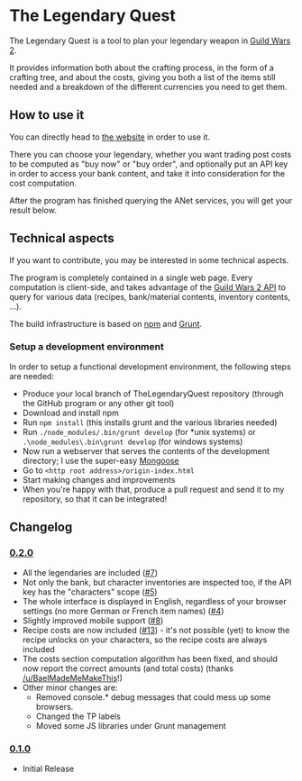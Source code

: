 # The Legendary Quest
The Legendary Quest is a tool to plan your legendary weapon in [Guild Wars 2](www.guildwars2.com).

It provides information both about the crafting process, in the form of a crafting tree,
and about the costs, giving you both a list of the items still needed and a breakdown of the
different currencies you need to get them.

## How to use it
You can directly head to [the website](redglow.github.io/TheLegendaryQuest/) in order to use it.

There you can choose your legendary, whether you want trading post costs to be computed as "buy now" or "buy order",
and optionally put an API key in order to access your bank content, and take it into consideration
for the cost computation.

After the program has finished querying the ANet services, you will get your result
below.

## Technical aspects
If you want to contribute, you may be interested in some technical aspects.

The program is completely contained in a single web page. Every computation is client-side, and takes advantage
of the [Guild Wars 2 API](wiki.guildwars2.com/wiki/API:2) to query for various data (recipes, bank/material
contents, inventory contents, ...).

The build infrastructure is based on [npm](https://www.npmjs.com/) and [Grunt](http://gruntjs.com/).

### Setup a development environment

In order to setup a functional development environment, the following steps are needed:

* Produce your local branch of TheLegendaryQuest repository (through the GitHub program or any other git tool)
* Download and install npm
* Run `npm install` (this installs grunt and the various libraries needed)
* Run `./node_modules/.bin/grunt develop` (for *unix systems) or `.\node_modules\.bin\grunt develop` (for windows systems)
* Now run a webserver that serves the contents of the development directory;  I use the super-easy [Mongoose](https://code.google.com/p/mongoose/)
* Go to `<http root address>/origin-index.html`
* Start making changes and improvements
* When you're happy with that, produce a pull request and send it to my repository, so that it can be integrated!

## Changelog

### [0.2.0](https://www.reddit.com/r/Guildwars2/comments/3efvdt/the_legendary_quest_v_020/)

* All the legendaries are included ([#7](https://github.com/RedGlow/TheLegendaryQuest/issues/7))
* Not only the bank, but character inventories are inspected too, if the API key has the "characters" scope ([#5](https://github.com/RedGlow/TheLegendaryQuest/issues/5))
* The whole interface is displayed in English, regardless of your browser settings (no more German or French item names) ([#4](https://github.com/RedGlow/TheLegendaryQuest/issues/4))
* Slightly improved mobile support ([#8](https://github.com/RedGlow/TheLegendaryQuest/issues/8))
* Recipe costs are now included ([#13](https://github.com/RedGlow/TheLegendaryQuest/issues/13)) - it's not possible (yet) to know the recipe unlocks on your characters, so the recipe costs are always included
* The costs section computation algorithm has been fixed, and should now report the correct amounts (and total costs) (thanks [/u/BaelMadeMeMakeThis](https://www.reddit.com/user/BaelMadeMeMakeThis)!)
* Other minor changes are:
  * Removed console.* debug messages that could mess up some browsers.
  * Changed the TP labels
  * Moved some JS libraries under Grunt management

### [0.1.0](https://www.reddit.com/r/Guildwars2/comments/3d6aic/the_legendary_quest_a_legendary_online_tracker/)

* Initial Release
